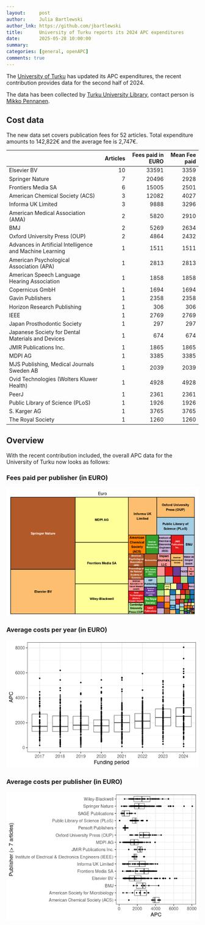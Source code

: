 ```yaml
---
layout:     post
author:     Julia Bartlewski
author_lnk: https://github.com/jbartlewski
title:      University of Turku reports its 2024 APC expenditures
date:       2025-05-28 10:00:00
summary:    
categories: [general, openAPC]
comments: true
---
```





The [University of Turku](https://www.utu.fi/en) has updated its APC expenditures, the recent contribution provides data for the second half of 2024.

The data has been collected by [Turku University Library](https://www.utu.fi/en/university/library), contact person is [Mikko Pennanen](mailto:mikko.pennanen@utu.fi).


## Cost data



The new data set covers publication fees for 52 articles. Total expenditure amounts to 142,822€ and the average fee is 2,747€.




|                                                         | Articles| Fees paid in EURO| Mean Fee paid|
|:--------------------------------------------------------|--------:|-----------------:|-------------:|
|Elsevier BV                                              |       10|             33591|          3359|
|Springer Nature                                          |        7|             20496|          2928|
|Frontiers Media SA                                       |        6|             15005|          2501|
|American Chemical Society (ACS)                          |        3|             12082|          4027|
|Informa UK Limited                                       |        3|              9888|          3296|
|American Medical Association (AMA)                       |        2|              5820|          2910|
|BMJ                                                      |        2|              5269|          2634|
|Oxford University Press (OUP)                            |        2|              4864|          2432|
|Advances in Artificial Intelligence and Machine Learning |        1|              1511|          1511|
|American Psychological Association (APA)                 |        1|              2813|          2813|
|American Speech Language Hearing Association             |        1|              1858|          1858|
|Copernicus GmbH                                          |        1|              1694|          1694|
|Gavin Publishers                                         |        1|              2358|          2358|
|Horizon Research Publishing                              |        1|               306|           306|
|IEEE                                                     |        1|              2769|          2769|
|Japan Prosthodontic Society                              |        1|               297|           297|
|Japanese Society for Dental Materials and Devices        |        1|               674|           674|
|JMIR Publications Inc.                                   |        1|              1865|          1865|
|MDPI AG                                                  |        1|              3385|          3385|
|MJS Publishing, Medical Journals Sweden AB               |        1|              2039|          2039|
|Ovid Technologies (Wolters Kluwer Health)                |        1|              4928|          4928|
|PeerJ                                                    |        1|              2361|          2361|
|Public Library of Science (PLoS)                         |        1|              1926|          1926|
|S. Karger AG                                             |        1|              3765|          3765|
|The Royal Society                                        |        1|              1260|          1260|



## Overview

With the recent contribution included, the overall APC data for the University of Turku now looks as follows: 

### Fees paid per publisher (in EURO)

![plot of chunk tree_turku_2025_05_28_full](/figure/tree_turku_2025_05_28_full-1.png)

###  Average costs per year (in EURO)

![plot of chunk box_turku_2025_05_28_year_full](/figure/box_turku_2025_05_28_year_full-1.png)

###  Average costs per publisher (in EURO)

![plot of chunk box_turku_2025_05_28_publisher_full](/figure/box_turku_2025_05_28_publisher_full-1.png)
